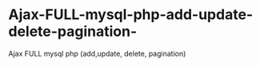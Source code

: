 # Ajax-FULL-mysql-php-add-update-delete-pagination-
Ajax FULL mysql php (add,update, delete, pagination)
